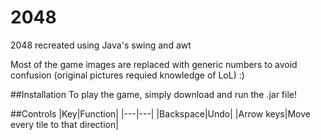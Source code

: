 # 2048

2048 recreated using Java's swing and awt

Most of the game images are replaced with generic numbers to avoid confusion (original pictures requied knowledge of LoL) :)

##Installation
To play the game, simply download and run the .jar file!

##Controls
|Key|Function|
|---|---|
|Backspace|Undo|
|Arrow keys|Move every tile to that direction|
